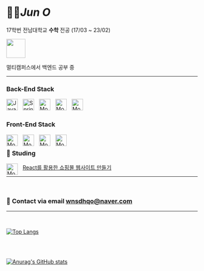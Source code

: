 #  🧑‍🚀*Jun O*

17학번 전남대학교 **수학** 전공 (17/03 ~ 23/02)

<img src="https://play-lh.googleusercontent.com/E9F-nSIgHtm5k8US5VsY1RsNWkvUMPtm-yptOBj2_5_nLLSjW85rLU-JQ54jBTPbj7Db" width="50">

멀티캠퍼스에서 백엔드 공부 중 

___

### **Back-End Stack**
<img align="left" alt="Java" width="30px" 
style="padding-right:10px" src="https://cdn.jsdelivr.net/gh/devicons/devicon/icons/java/java-original.svg">
<img align="left" alt="Spring" width="30px" 
style="padding-right:10px" src="https://cdn.jsdelivr.net/gh/devicons/devicon/icons/spring/spring-original.svg">
<img align="left" alt="Mongo" width="30px" 
style="padding-right:10px" 
src= "https://cdn.jsdelivr.net/gh/devicons/devicon/icons/nodejs/nodejs-original.svg">
<img align="left" alt="Mongo" width="30px" 
style="padding-right:10px" 
src= "https://cdn.jsdelivr.net/gh/devicons/devicon/icons/mongodb/mongodb-original-wordmark.svg">
<img align="left" alt="Mongo" width="30px" 
style="padding-right:10px" 
src= "https://cdn.jsdelivr.net/gh/devicons/devicon/icons/tomcat/tomcat-original-wordmark.svg">


<br>
<br>

### **Front-End Stack**

<img align="left" alt="Mongo" width="30px" 
style="padding-right:10px" 
src= "https://cdn.jsdelivr.net/gh/devicons/devicon/icons/html5/html5-original-wordmark.svg">
<img align="left" alt="Mongo" width="30px" 
style="padding-right:10px" 
src= "https://cdn.jsdelivr.net/gh/devicons/devicon/icons/css3/css3-original-wordmark.svg">
<img align="left" alt="Mongo" width="30px" 
style="padding-right:10px" 
src= "https://cdn.jsdelivr.net/gh/devicons/devicon/icons/javascript/javascript-original.svg">
<img align="left" alt="Mongo" width="30px"
style="padding-right:10px" 
src= "https://cdn.jsdelivr.net/gh/devicons/devicon/icons/react/react-original.svg">
<br>


### 📒 **Studing**

<a href="https://past-coin-f97.notion.site/React-2023-3950e9017a854ce7939af6e9f15bde37">React를 활용한 쇼핑몰 웹사이트 만들기</a>
<img align="left" alt="Mongo" width="30px"
style="padding-right:10px" 
src= "https://cdn.jsdelivr.net/gh/devicons/devicon/icons/react/react-original.svg">

___
<br>

### 📧 **Contact via email**  [wnsdhqo@naver.com](wnsdhqo@naver.com)
___

<br>

<div>

[![Top Langs](https://github-readme-stats.vercel.app/api/top-langs/?username=anuraghazra&theme=gruvbox)](https://github.com/anuraghazra/github-readme-stats)

</div>

<br>
<br>

<div>

[![Anurag's GitHub stats](https://github-readme-stats.vercel.app/api?username=Junobee25&show_icons=true&theme=radical)](https://github.com/anuraghazra/github-readme-stats)

</div>
